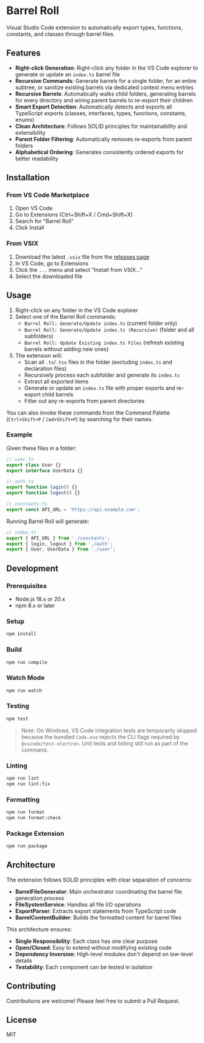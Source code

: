 # Barrel Roll

Visual Studio Code extension to automatically export types, functions, constants, and classes through barrel files.

## Features

- **Right-click Generation**: Right-click any folder in the VS Code explorer to generate or update an `index.ts` barrel file
- **Recursive Commands**: Generate barrels for a single folder, for an entire subtree, or sanitize existing barrels via dedicated context menu entries
- **Recursive Barrels**: Automatically walks child folders, generating barrels for every directory and wiring parent barrels to re-export their children
- **Smart Export Detection**: Automatically detects and exports all TypeScript exports (classes, interfaces, types, functions, constants, enums)
- **Clean Architecture**: Follows SOLID principles for maintainability and extensibility
- **Parent Folder Filtering**: Automatically removes re-exports from parent folders
- **Alphabetical Ordering**: Generates consistently ordered exports for better readability

## Installation

### From VS Code Marketplace

1. Open VS Code
2. Go to Extensions (Ctrl+Shift+X / Cmd+Shift+X)
3. Search for "Barrel Roll"
4. Click Install

### From VSIX

1. Download the latest `.vsix` file from the [releases page](https://github.com/Coderrob/barrel-roll/releases)
2. In VS Code, go to Extensions
3. Click the `...` menu and select "Install from VSIX..."
4. Select the downloaded file

## Usage

1. Right-click on any folder in the VS Code explorer
2. Select one of the Barrel Roll commands:
   - `Barrel Roll: Generate/Update index.ts` (current folder only)
   - `Barrel Roll: Generate/Update index.ts (Recursive)` (folder and all subfolders)
   - `Barrel Roll: Update Existing index.ts Files` (refresh existing barrels without adding new ones)
3. The extension will:
   - Scan all `.ts`/`.tsx` files in the folder (excluding `index.ts` and declaration files)
   - Recursively process each subfolder and generate its `index.ts`
   - Extract all exported items
   - Generate or update an `index.ts` file with proper exports and re-export child barrels
   - Filter out any re-exports from parent directories

You can also invoke these commands from the Command Palette (`Ctrl+Shift+P` / `Cmd+Shift+P`) by searching for their names.

### Example

Given these files in a folder:

```typescript
// user.ts
export class User {}
export interface UserData {}

// auth.ts
export function login() {}
export function logout() {}

// constants.ts
export const API_URL = 'https://api.example.com';
```

Running Barrel Roll will generate:

```typescript
// index.ts
export { API_URL } from './constants';
export { login, logout } from './auth';
export { User, UserData } from './user';
```

## Development

### Prerequisites

- Node.js 18.x or 20.x
- npm 8.x or later

### Setup

```bash
npm install
```

### Build

```bash
npm run compile
```

### Watch Mode

```bash
npm run watch
```

### Testing

```bash
npm test
```

> Note: On Windows, VS Code integration tests are temporarily skipped because the bundled `Code.exe` rejects the CLI flags required by `@vscode/test-electron`. Unit tests and linting still run as part of the command.

### Linting

```bash
npm run lint
npm run lint:fix
```

### Formatting

```bash
npm run format
npm run format:check
```

### Package Extension

```bash
npm run package
```

## Architecture

The extension follows SOLID principles with clear separation of concerns:

- **BarrelFileGenerator**: Main orchestrator coordinating the barrel file generation process
- **FileSystemService**: Handles all file I/O operations
- **ExportParser**: Extracts export statements from TypeScript code
- **BarrelContentBuilder**: Builds the formatted content for barrel files

This architecture ensures:

- **Single Responsibility**: Each class has one clear purpose
- **Open/Closed**: Easy to extend without modifying existing code
- **Dependency Inversion**: High-level modules don't depend on low-level details
- **Testability**: Each component can be tested in isolation

## Contributing

Contributions are welcome! Please feel free to submit a Pull Request.

## License

MIT
